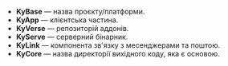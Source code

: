 * **KyBase** — назва проєкту/платформи.
* **KyApp** — клієнтська частина.
* **KyVerse** — репозиторій аддонів.
* **KyServe** — серверний бінарник.
* **KyLink** — компонента зв'язку з месенджерами та поштою.
* **KyCore** — назва директорії вихідного коду, яка є основою.
